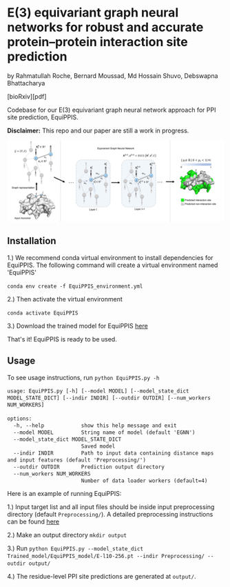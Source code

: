 # E(3) equivariant graph neural networks for robust and accurate protein–protein interaction site prediction

by Rahmatullah Roche, Bernard Moussad, Md Hossain Shuvo, Debswapna Bhattacharya

[bioRxiv][pdf]

Codebase for our E(3) equivariant graph neural network approach for PPI site prediction, EquiPPIS.

<b>Disclaimer:</b> This repo and our paper are still a work in progress.

![Workflow](./EquiPPIS.png)

## Installation

1.) We recommend conda virtual environment to install dependencies for EquiPPIS. The following command will create a virtual environment named 'EquiPPIS'

`conda env create -f EquiPPIS_environment.yml`

2.) Then activate the virtual environment

`conda activate EquiPPIS`

3.) Download the trained model for EquiPPIS [here](Trained_model/EquiPPIS_model/E-l10-256.pt)

That's it! EquiPPIS is ready to be used.

## Usage

To see usage instructions, run `python EquiPPIS.py -h`

```
usage: EquiPPIS.py [-h] [--model MODEL] [--model_state_dict MODEL_STATE_DICT] [--indir INDIR] [--outdir OUTDIR] [--num_workers NUM_WORKERS]

options:
  -h, --help            show this help message and exit
  --model MODEL         String name of model (default 'EGNN')
  --model_state_dict MODEL_STATE_DICT
                        Saved model
  --indir INDIR         Path to input data containing distance maps and input features (default 'Preprocessing/')
  --outdir OUTDIR       Prediction output directory
  --num_workers NUM_WORKERS
                        Number of data loader workers (default=4)

```
Here is an example of running EquiPPIS:

1.) Input target list and all input files should be inside input preprocessing directory (default `Preprocessing/`). A detailed preprocessing instructions can be found [here](Preprocessing/)

2.) Make an output directory `mkdir output`

3.) Run `python EquiPPIS.py --model_state_dict Trained_model/EquiPPIS_model/E-l10-256.pt --indir Preprocessing/ --outdir output/`

4.) The residue-level PPI site predictions are generated at `output/`. 
